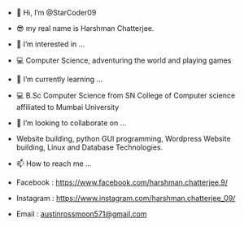 - 👋 Hi, I’m @StarCoder09

- 😎 my real name is Harshman Chatterjee.

- 👀 I’m interested in ...

- 💻 Computer Science, adventuring the world and playing games

- 🌱 I’m currently learning ...

- 💻 B.Sc Computer Science from SN College of Computer science affiliated to Mumbai University

- 💞️ I’m looking to collaborate on ...

- Website building, python GUI programming, Wordpress Website building, Linux and Database Technologies.

- 📫 How to reach me ...

- Facebook : https://www.facebook.com/harshman.chatterjee.9/
- Instagram : https://www.instagram.com/harshman.chatterjee_09/
- Email : austinrossmoon571@gmail.com

<!---
StarCoder09/StarCoder09 is a ✨ special ✨ repository because its `README.md` (this file) appears on your GitHub profile.
You can click the Preview link to take a look at your changes.
--->
